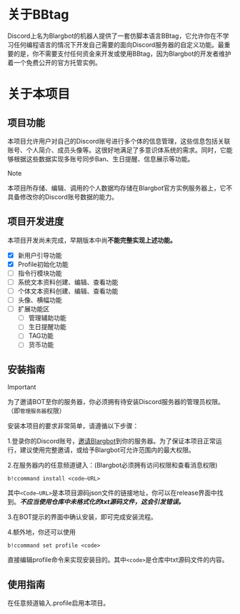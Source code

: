 # 关于BBtag
Discord上名为Blargbot的机器人提供了一套仿脚本语言BBtag，它允许你在不学习任何编程语言的情况下开发自己需要的面向Discord服务器的自定义功能。最重要的是，你不需要支付任何资金来开发或使用BBtag，因为Blargbot的开发者维护着一个免费公开的官方托管实例。

# 关于本项目
## 项目功能
本项目允许用户对自己的Discord账号进行多个体的信息管理，这些信息包括关联账号、个人简介、成员头像等。这很好地满足了多意识体系统的需求。同时，它能够根据这些数据实现多账号同步Ban、生日提醒、信息展示等功能。
> [!NOTE]
> 本项目所存储、编辑、调用的个人数据均存储在Blargbot官方实例服务器上，它不具备修改你的Discord账号数据的能力。

## 项目开发进度
本项目开发尚未完成，早期版本中尚**不能完整实现上述功能。**
- [x] 新用户引导功能
- [x] Profile初始化功能
- [ ] 指令行模块功能
- [ ] 系统文本资料创建、编辑、查看功能
- [ ] 个体文本资料创建、编辑、查看功能
- [ ] 头像、横幅功能
- [ ] 扩展功能区
     - [ ] 管理辅助功能
     - [ ] 生日提醒功能
     - [ ] TAG功能
     - [ ] 货币功能
     
## 安装指南
> [!IMPORTANT]
> 为了邀请BOT至你的服务器，你必须拥有待安装Discord服务器的管理员权限。（即`管理服务器`权限）

安装本项目的要求非常简单，请遵循以下步骤：

1.登录你的Discord账号，[邀请Blargbot](https://blargbot.xyz/invite)到你的服务器。为了保证本项目正常运行，建议使用完整邀请，或给予Blargbot可允许范围内的最大权限。

2.在服务器内的任意频道键入：(Blargbot必须拥有访问权限和查看消息权限)
```
b!ccommand install <code–URL>
```
其中`<Code–URL>`是本项目源码json文件的链接地址，你可以在release界面中找到。***不应当使用仓库中未格式化的txt源码文件，这会引发错误。***

3.在BOT提示的界面中确认安装，即可完成安装流程。

4.额外地，你还可以使用
```
b!ccommand set profile <code>
```
直接编辑profile命令来实现安装目的。其中`<code>`是仓库中txt源码文件的内容。

## 使用指南
在任意频道输入.profile启用本项目。
